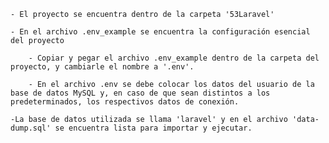     - El proyecto se encuentra dentro de la carpeta '53Laravel'

    - En el archivo .env_example se encuentra la configuración esencial del proyecto
    
        - Copiar y pegar el archivo .env_example dentro de la carpeta del proyecto, y cambiarle el nombre a '.env'.

        - En el archivo .env se debe colocar los datos del usuario de la base de datos MySQL y, en caso de que sean distintos a los predeterminados, los respectivos datos de conexión.
    
    -La base de datos utilizada se llama 'laravel' y en el archivo 'data-dump.sql' se encuentra lista para importar y ejecutar.






